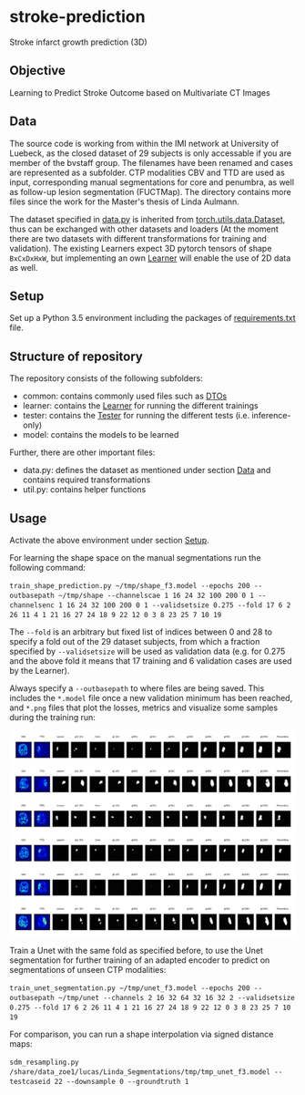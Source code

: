 # stroke-prediction
Stroke infarct growth prediction (3D)

## Objective
Learning to Predict Stroke Outcome based on Multivariate CT Images

## Data
The source code is working from within the IMI network at University of Luebeck, as the closed dataset of 29 subjects is only accessable if you are member of the bvstaff group. The filenames have been renamed and cases are represented as a subfolder. CTP modalities CBV and TTD are used as input, corresponding manual segmentations for core and penumbra, as well as follow-up lesion segmentation (FUCTMap). The directory contains more files since the work for the Master's thesis of Linda Aulmann.

The dataset specified in [data.py](data.py) is inherited from [torch.utils.data.Dataset](https://pytorch.org/docs/stable/_modules/torch/utils/data/dataset.html#Dataset), thus can be exchanged with other datasets and loaders (At the moment there are two datasets with different transformations for training and validation). The existing Learners expect 3D pytorch tensors of shape `BxCxDxHxW`, but implementing an own [Learner](learner/Learner.py) will enable the use of 2D data as well.

## Setup
Set up a Python 3.5 environment including the packages of [requirements.txt](requirements.txt) file.

## Structure of repository
The repository consists of the following subfolders:
- common: contains commonly used files such as [DTOs](common/Dto.py)
- learner: contains the [Learner](learner/Learner.py) for running the different trainings
- tester: contains the [Tester](tester/Tester.py) for running the different tests (i.e. inference-only)
- model: contains the models to be learned

Further, there are other important files:
- data.py: defines the dataset as mentioned under section [Data](README.md#data) and contains required transformations
- util.py: contains helper functions

## Usage
Activate the above environment under section [Setup](README.md#setup).

For learning the shape space on the manual segmentations run the following command:

`train_shape_prediction.py ~/tmp/shape_f3.model --epochs 200 --outbasepath ~/tmp/shape --channelscae 1 16 24 32 100 200 0 1 --channelsenc 1 16 24 32 100 200 0 1 --validsetsize 0.275 --fold 17 6 2 26 11 4 1 21 16 27 24 18 9 22 12 0 3 8 23 25 7 10 19`

The `--fold` is an arbitrary but fixed list of indices between 0 and 28 to specify a fold out of the 29 dataset subjects, from which a fraction specified by `--validsetsize` will be used as validation data (e.g. for 0.275 and the above fold it means that 17 training and 6 validation cases are used by the Learner).

Always specify a `--outbasepath` to where files are being saved. This includes the `*.model` file once a new validation minimum has been reached, and `*.png` files that plot the losses, metrics and visualize some samples during the training run:

![](sample_output.png)

Train a Unet with the same fold as specified before, to use the Unet segmentation for further training of an adapted encoder to predict on segmentations of unseen CTP modalities:

`train_unet_segmentation.py ~/tmp/unet_f3.model --epochs 200 --outbasepath ~/tmp/unet --channels 2 16 32 64 32 16 32 2 --validsetsize 0.275 --fold 17 6 2 26 11 4 1 21 16 27 24 18 9 22 12 0 3 8 23 25 7 10 19`

For comparison, you can run a shape interpolation via signed distance maps:

`sdm_resampling.py /share/data_zoe1/lucas/Linda_Segmentations/tmp/tmp_unet_f3.model --testcaseid 22 --downsample 0 --groundtruth 1`

